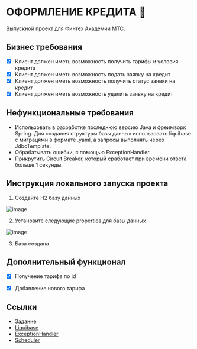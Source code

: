 # ОФОРМЛЕНИЕ КРЕДИТА 💸

Выпускной проект для Финтех Академии МТС.

## Бизнес требования

- [x] Клиент должен иметь возможность получить тарифы и условия кредита
- [x] Клиент должен иметь возможность подать заявку на кредит
- [x] Клиент должен иметь возможность получить статус заявки на кредит
- [x] Клиент должен иметь возможность удалить заявку на кредит

## Нефункциональные требования

* Использовать в разработке последнюю версию
  Java и фреимворк Spring. Для
  создания структуры базы данных
  использовать liquibase с миграцями в
  формате .yaml, а запросы выполнять
  через JdbcTemplate.
* Обрабатывать ошибки, с помощью
  ExceptionHandler.
* Прикрутить Circuit Breaker,
  который сработает при времени ответа больше 1
  секунды.

## Инструкция локального запуска проекта
1. Создайте H2 базу данных

 ![image](https://user-images.githubusercontent.com/93432684/236708581-853613c0-8577-4b26-af45-11e9f8fb8a23.png)
 
2. Установите следующие properties для базы данных

 ![image](https://user-images.githubusercontent.com/93432684/236708674-790e4248-f3d7-4120-bdc4-42e7ee7bbcd9.png)
 
3. База создана

## Дополнительный функционал

- [x] Получение тарифа по id
- [x] Добавление нового тарифа


## Ссылки

* [Задание](https://drive.google.com/file/d/1zett8xUTBs7ZuF3sFCnykGqPkwLFldb4/view)
* [Liquibase](https://www.youtube.com/watch?v=ec90flC2MNg)
* [ExceptionHandler](https://habr.com/ru/articles/528116/)
* [Scheduler](https://habr.com/ru/articles/580062/)
